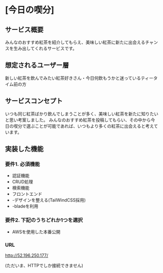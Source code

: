 # [今日の喫分]

## サービス概要
みんなのおすすめ紅茶を紹介してもらえ、美味しい紅茶に新たに出会えるチャンスを生み出してくれるサービスです。

## 想定されるユーザー層
新しい紅茶を飲んでみたい紅茶好きさん・今日何飲もうかと迷っているティータイム前の方

## サービスコンセプト
いつも同じ紅茶ばかり飲んでしまうことが多く、美味しい紅茶を新たに知りたいと思い考案しました。
みんなのおすすめ紅茶を投稿してもらい、その中から今日の喫分で選ぶことが可能であれば、いつもより多くの紅茶に出会えると考えています。

## 実装した機能
### 要件1. 必須機能
* 認証機能
* CRUD処理
* 検索機能
* フロントエンド
* -デザインを整える(TailWindCSS採用)
* -bladeを利用

### 要件2. 下記のうちどれか1つを選択
* AWSを使用した本番公開

### URL
http://52.196.250.177/

(ただいま、HTTPでしか接続できません)